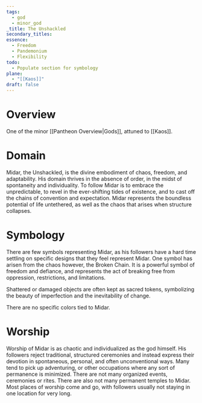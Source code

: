```yaml
---
tags:
  - god
  - minor_god
_title: The Unshackled
secondary_titles: 
essence:
  - Freedom
  - Pandemonium
  - Flexibility
todo:
  - Populate section for symbology
plane:
  - "[[Kaos]]"
draft: false
---
```

# Overview
One of the minor [[Pantheon Overview|Gods]], attuned to [[Kaos]].
# Domain
Midar, the Unshackled, is the divine embodiment of chaos, freedom, and adaptability. His domain thrives in the absence of order, in the midst of spontaneity and individuality. To follow Midar is to embrace the unpredictable, to revel in the ever-shifting tides of existence, and to cast off the chains of convention and expectation. Midar represents the boundless potential of life untethered, as well as the chaos that arises when structure collapses.
# Symbology
There are few symbols representing Midar, as his followers have a hard time settling on specific designs that they feel represent Midar. One symbol has arisen from the chaos however, the Broken Chain. It is a powerful symbol of freedom and defiance, and represents the act of breaking free from oppression, restrictions, and limitations.

Shattered or damaged objects are often kept as sacred tokens, symbolizing the beauty of imperfection and the inevitability of change.

There are no specific colors tied to Midar.
# Worship
Worship of Midar is as chaotic and individualized as the god himself. His followers reject traditional, structured ceremonies and instead express their devotion in spontaneous, personal, and often unconventional ways. Many tend to pick up adventuring, or other occupations where any sort of permanence is minimized. There are not many organized events, ceremonies or rites. There are also not many permanent temples to Midar. Most places of worship come and go, with followers usually not staying in one location for very long.